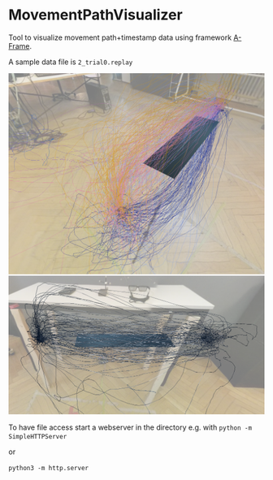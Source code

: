 # MovementPathVisualizer
Tool to visualize movement path+timestamp data using framework [A-Frame](https://github.com/aframevr/aframe).

A sample data file is `2_trial0.replay`

![Screenshot](screenshot1.png)
![Screenshot](screenshot2.png)

To have file access start a webserver in the directory e.g. with 
```python -m SimpleHTTPServer```

or

```python3 -m http.server```